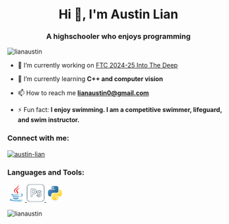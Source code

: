 <h1 align="center">Hi 👋, I'm Austin Lian</h1>
<h3 align="center">A highschooler who enjoys programming</h3>

<p align="left"> <img src="https://komarev.com/ghpvc/?username=lianaustin&label=Profile%20views&color=0e75b6&style=flat-square" alt="lianaustin" /> </p>

- 🔭 I’m currently working on [FTC 2024-25 Into The Deep](https://github.com/sta-titansrobotics/19446-IntoTheDeep)

- 🌱 I’m currently learning **C++ and computer vision**

- 📫 How to reach me **lianaustin0@gmail.com**

- ⚡ Fun fact: **I enjoy swimming. I am a competitive swimmer, lifeguard, and swim instructor.**

<h3 align="left">Connect with me:</h3>
<p align="left">
<a href="https://linkedin.com/in/austin-lian" target="blank"><img align="center" src="https://raw.githubusercontent.com/rahuldkjain/github-profile-readme-generator/master/src/images/icons/Social/linked-in-alt.svg" alt="austin-lian" height="30" width="40" /></a>
</p>



<h3 align="left">Languages and Tools:</h3>
<p align="left"> <a href="https://www.java.com" target="_blank" rel="noreferrer"> <img src="https://raw.githubusercontent.com/devicons/devicon/master/icons/java/java-original.svg" alt="java" width="40" height="40"/> </a> <a href="https://www.photoshop.com/en" target="_blank" rel="noreferrer"> <img src="https://raw.githubusercontent.com/devicons/devicon/master/icons/photoshop/photoshop-line.svg" alt="photoshop" width="40" height="40"/> </a> <a href="https://www.python.org" target="_blank" rel="noreferrer"> <img src="https://raw.githubusercontent.com/devicons/devicon/master/icons/python/python-original.svg" alt="python" width="40" height="40"/> </a> </p>



<p><img align="center" src="https://github-readme-streak-stats.herokuapp.com/?user=lianaustin&" alt="lianaustin" /></p>
